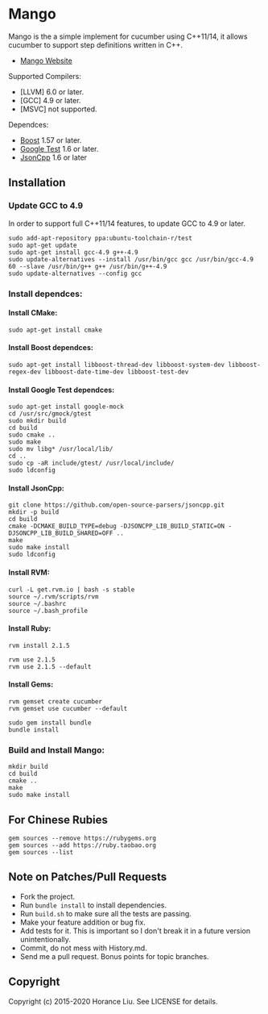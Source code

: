 # Mango

Mango is the a simple implement for cucumber using C++11/14, it allows cucumber to support step definitions written in C++.

* [Mango Website](http://gitlab.com/horance/mango)

Supported Compilers:
* [LLVM] 6.0 or later.
* [GCC] 4.9 or later.
* [MSVC] not supported.

Dependces:
* [Boost](http://www.boost.org/) 1.57 or later.
* [Google Test](http://code.google.com/p/googletest/) 1.6 or later.
* [JsonCpp](https://github.com/open-source-parsers/jsoncpp) 1.6 or later

## Installation

### Update GCC to 4.9

In order to support full C++11/14 features, to update GCC to 4.9 or later.

    sudo add-apt-repository ppa:ubuntu-toolchain-r/test
    sudo apt-get update
    sudo apt-get install gcc-4.9 g++-4.9
    sudo update-alternatives --install /usr/bin/gcc gcc /usr/bin/gcc-4.9 60 --slave /usr/bin/g++ g++ /usr/bin/g++-4.9
    sudo update-alternatives --config gcc

### Install dependces:

#### Install CMake:

    sudo apt-get install cmake
  
#### Install Boost dependces:

    sudo apt-get install libboost-thread-dev libboost-system-dev libboost-regex-dev libboost-date-time-dev libboost-test-dev

#### Install Google Test dependces:

    sudo apt-get install google-mock
    cd /usr/src/gmock/gtest
    sudo mkdir build
    cd build
    sudo cmake ..
    sudo make
    sudo mv libg* /usr/local/lib/ 
    cd ..
    sudo cp -aR include/gtest/ /usr/local/include/
    sudo ldconfig

#### Install JsonCpp:

    git clone https://github.com/open-source-parsers/jsoncpp.git
    mkdir -p build
    cd build
    cmake -DCMAKE_BUILD_TYPE=debug -DJSONCPP_LIB_BUILD_STATIC=ON -DJSONCPP_LIB_BUILD_SHARED=OFF ..
    make
    sudo make install
    sudo ldconfig

#### Install RVM:

    curl -L get.rvm.io | bash -s stable
    source ~/.rvm/scripts/rvm
    source ~/.bashrc
    source ~/.bash_profile

#### Install Ruby:

    rvm install 2.1.5
    
    rvm use 2.1.5
    rvm use 2.1.5 --default 

#### Install Gems:
    
    rvm gemset create cucumber
    rvm gemset use cucumber --default
    
    sudo gem install bundle
    bundle install

### Build and Install Mango:

    mkdir build
    cd build
    cmake ..
    make
    sudo make install

## For Chinese Rubies

    gem sources --remove https://rubygems.org
    gem sources --add https://ruby.taobao.org
    gem sources --list

## Note on Patches/Pull Requests

* Fork the project.
* Run `bundle install` to install dependencies.
* Run `build.sh` to make sure all the tests are passing.
* Make your feature addition or bug fix.
* Add tests for it. This is important so I don't break it in a future version unintentionally.
* Commit, do not mess with History.md.
* Send me a pull request. Bonus points for topic branches.

## Copyright
Copyright (c) 2015-2020 Horance Liu. See LICENSE for details.